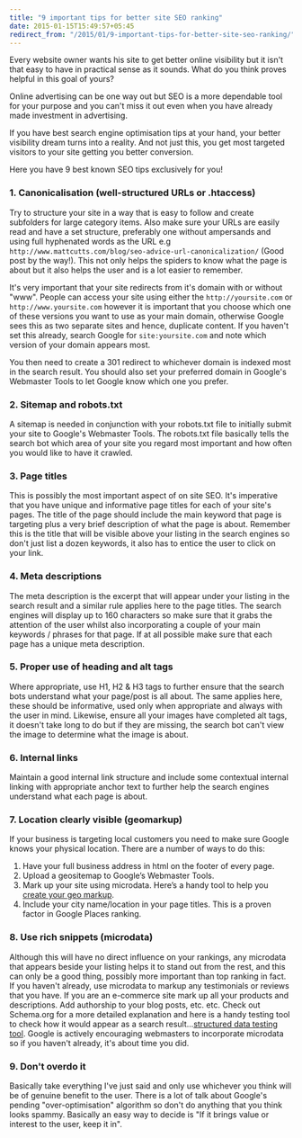 ```yaml
---
title: "9 important tips for better site SEO ranking"
date: 2015-01-15T15:49:57+05:45
redirect_from: "/2015/01/9-important-tips-for-better-site-seo-ranking/"
---
```


Every website owner wants his site to get better online visibility but it isn't that easy to have in practical sense as it sounds. What do you think proves helpful in this goal of yours?

Online advertising can be one way out but SEO is a more dependable tool for your purpose and you can't miss it out even when you have already made investment in advertising.

If you have best search engine optimisation tips at your hand, your better visibility dream turns into a reality. And not just this, you get most targeted visitors to your site getting you better conversion.

Here you have 9 best known SEO tips exclusively for you!

### 1. Canonicalisation (well-structured URLs or .htaccess)

Try to structure your site in a way that is easy to follow and create subfolders for large category items. Also make sure your URLs are easily read and have a set structure, preferably one without ampersands and using full hyphenated words as the URL e.g `http://www.mattcutts.com/blog/seo-advice-url-canonicalization/` (Good post by the way!). This not only helps the spiders to know what the page is about but it also helps the user and is a lot easier to remember.

It's very important that your site redirects from it's domain with or without "www". People can access your site using either the `http://yoursite.com` or `http://www.yoursite.com` however it is important that you choose which one of these versions you want to use as your main domain, otherwise Google sees this as two separate sites and hence, duplicate content. If you haven't set this already, search Google for `site:yoursite.com` and note which version of your domain appears most.

You then need to create a 301 redirect to whichever domain is indexed most in the search result. You should also set your preferred domain in Google's Webmaster Tools to let Google know which one you prefer.

### 2. Sitemap and robots.txt

A sitemap is needed in conjunction with your robots.txt file to initially submit your site to Google's Webmaster Tools. The robots.txt file basically tells the search bot which area of your site you regard most important and how often you would like to have it crawled.

### 3. Page titles

This is possibly the most important aspect of on site SEO. It's imperative that you have unique and informative page titles for each of your site's pages. The title of the page should include the main keyword that page is targeting plus a very brief description of what the page is about. Remember this is the title that will be visible above your listing in the search engines so don't just list a dozen keywords, it also has to entice the user to click on your link.


### 4. Meta descriptions

The meta description is the excerpt that will appear under your listing in the search result and a similar rule applies here to the page titles. The search engines will display up to 160 characters so make sure that it grabs the attention of the user whilst also incorporating a couple of your main keywords / phrases for that page. If at all possible make sure that each page has a unique meta description.

### 5. Proper use of heading and alt tags

Where appropriate, use H1, H2 & H3 tags to further ensure that the search bots understand what your page/post is all about. The same applies here, these should be informative, used only when appropriate and always with the user in mind. Likewise, ensure all your images have completed alt tags, it doesn't take long to do but if they are missing, the search bot can't view the image to determine what the image is about.

### 6. Internal links

Maintain a good internal link structure and include some contextual internal linking with appropriate anchor text to further help the search engines understand what each page is about.

### 7. Location clearly visible (geomarkup)

If your business is targeting local customers you need to make sure Google knows your physical location. There are a number of ways to do this:

<ol>
  <li>Have your full business address in html on the footer of every page.</li>
  <li>Upload a geositemap to Google’s Webmaster Tools.</li>
  <li>Mark up your site using microdata. Here’s a handy tool to help you <a href="http://www.geositemapgenerator.com/input" rel="nofollow">create your geo markup</a>.</li>
  <li>Include your city name/location in your page titles. This is a proven factor in Google Places ranking.</li>
</ol>

### 8. Use rich snippets (microdata)

Although this will have no direct influence on your rankings, any microdata that appears beside your listing helps it to stand out from the rest, and this can only be a good thing, possibly more important than top ranking in fact. If you haven't already, use microdata to markup any testimonials or reviews that you have. If you are an e-commerce site mark up all your products and descriptions. Add authorship to your blog posts, etc. etc. Check out Schema.org for a more detailed explanation and here is a handy testing tool to check how it would appear as a search result...[structured data testing tool](http://www.google.com/webmasters/tools/richsnippets). Google is actively encouraging webmasters to incorporate microdata so if you haven't already, it's about time you did.

### 9. Don't overdo it

Basically take everything I've just said and only use whichever you think will be of genuine benefit to the user. There is a lot of talk about Google's pending "over-optimisation" algorithm so don't do anything that you think looks spammy. Basically an easy way to decide is "If it brings value or interest to the user, keep it in".
